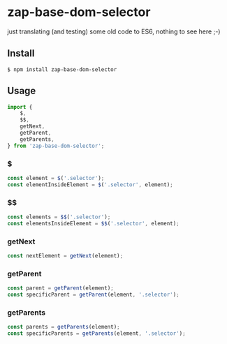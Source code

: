 # zap-base-dom-selector

just translating (and testing) some old code to ES6,
nothing to see here ;-)

## Install
```
$ npm install zap-base-dom-selector
```

## Usage
```js
import {
    $,
    $$,
    getNext,
    getParent,
    getParents,
} from 'zap-base-dom-selector';
```

### $
```js
const element = $('.selector');
const elementInsideElement = $('.selector', element);
```

### $$
```js
const elements = $$('.selector');
const elementsInsideElement = $$('.selector', element);
```

### getNext
```js
const nextElement = getNext(element);
```

### getParent
```js
const parent = getParent(element);
const specificParent = getParent(element, '.selector');
```

### getParents
```js
const parents = getParents(element);
const specificParents = getParents(element, '.selector');
```

